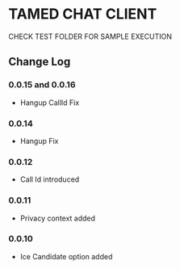 # TAMED CHAT CLIENT

CHECK TEST FOLDER FOR SAMPLE EXECUTION

## Change Log

### 0.0.15 and 0.0.16
- Hangup CallId Fix

### 0.0.14
- Hangup Fix

### 0.0.12
- Call Id introduced

### 0.0.11
- Privacy context added

### 0.0.10
- Ice Candidate option added